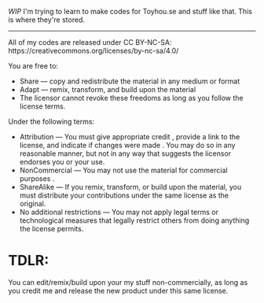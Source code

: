 *WIP*
I'm trying to learn to make codes for Toyhou.se and stuff like that. This is where they're stored.
<hr>
All of my codes are released under CC BY-NC-SA:
https://creativecommons.org/licenses/by-nc-sa/4.0/ 

  You are free to:
- Share — copy and redistribute the material in any medium or format
- Adapt — remix, transform, and build upon the material
- The licensor cannot revoke these freedoms as long as you follow the license terms.

Under the following terms:

- Attribution — You must give appropriate credit , provide a link to the license, and indicate if changes were made . You may do so in any reasonable manner, but not in any way that suggests the licensor endorses you or your use.
- NonCommercial — You may not use the material for commercial purposes .
- ShareAlike — If you remix, transform, or build upon the material, you must distribute your contributions under the same license as the original.
- No additional restrictions — You may not apply legal terms or technological measures that legally restrict others from doing anything the license permits.
<h1>TDLR:</h1>
<p>You can edit/remix/build upon your my stuff non-commercially, as long as you credit me and release the new product under this same license.</p>
